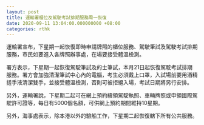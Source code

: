 ```yaml
---
layout: post
title: 運輸署櫃位及駕駛考試排期服務周一恢復
date: 2020-09-11 13:04:00.000000000 +08:00
categories: rthk
---
```


運輸署宣布，下星期一起恢復即時申請牌照的櫃位服務、駕駛筆試及駕駛考試排期服務，市民如要進入各牌照辦事處，在場要接受體溫檢測。

署方表示，下星期一起恢復駕駛筆試及的士筆試，本月21日起恢復駕駛考試排期服務。署方會加強清潔筆試中心內的電腦，考生必須戴上口罩，入試場前要用酒精搓手液清潔雙手，並接受體溫檢測，否則可被拒絕入場，考試日期將另行安排。

另外，運輸署說，下星期二起可在網上預約續領駕駛執照、車輛牌照或申領國際駕駛許可證等，每日有5000個名額，可供網上預約期間維持10星期。

另外，海事處表示，除本港以外的驗船工作，下星期二起恢復轄下所有公共服務。
